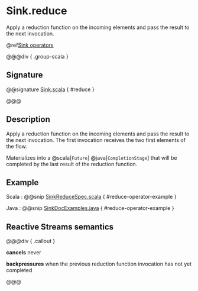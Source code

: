 # Sink.reduce

Apply a reduction function on the incoming elements and pass the result to the next invocation.

@ref[Sink operators](../index.md#sink-operators)

@@@div { .group-scala }

## Signature

@@signature [Sink.scala](/akka-stream/src/main/scala/akka/stream/scaladsl/Sink.scala) { #reduce }

@@@

## Description

Apply a reduction function on the incoming elements and pass the result to the next invocation. The first invocation
receives the two first elements of the flow.

Materializes into a @scala[`Future`] @java[`CompletionStage`] that will be completed by the last result of the reduction function.

## Example

Scala
:   @@snip [SinkReduceSpec.scala](/akka-stream-tests/src/test/scala/akka/stream/scaladsl/SinkSpec.scala) { #reduce-operator-example }

Java
:   @@snip [SinkDocExamples.java](/akka-docs/src/test/java/jdocs/stream/operators/SinkDocExamples.java) { #reduce-operator-example }

## Reactive Streams semantics

@@@div { .callout }

**cancels** never

**backpressures** when the previous reduction function invocation has not yet completed

@@@
